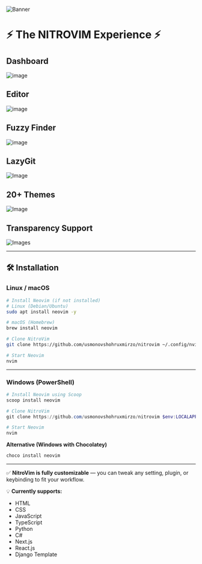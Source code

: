 ![Banner](https://github.com/user-attachments/assets/22d98287-50b1-440e-aadb-de21cc84f5fe)

# ⚡ The NITROVIM Experience ⚡

## Dashboard

![image](https://github.com/user-attachments/assets/a6e0dcf7-fbf1-4496-aa72-603f6c7e6b98)

## Editor

![image](https://github.com/user-attachments/assets/f4c4ed07-f7fc-48c5-9911-0700bf031d35)

## Fuzzy Finder

![image](https://github.com/user-attachments/assets/312223ad-0db6-4c60-9d2a-67fc644058a1)

## LazyGit

![Image](https://github.com/user-attachments/assets/dafd0803-2a79-4b18-b4c3-ccfa646cf3d4)

## 20+ Themes
![Image](https://github.com/user-attachments/assets/9f20dc47-d0e9-4c62-ae69-0668fc43010b)

## Transparency Support
![Images](https://github.com/user-attachments/assets/150523c7-4978-435e-baee-97b034da0b1d)

---

## 🛠️ Installation

### **Linux / macOS**

```bash
# Install Neovim (if not installed)
# Linux (Debian/Ubuntu)
sudo apt install neovim -y  

# macOS (Homebrew)
brew install neovim  

# Clone NitroVim
git clone https://github.com/usmonovshohruxmirzo/nitrovim ~/.config/nvim  

# Start Neovim
nvim
```

---

### **Windows (PowerShell)**

```powershell
# Install Neovim using Scoop
scoop install neovim

# Clone NitroVim
git clone https://github.com/usmonovshohruxmirzo/nitrovim $env:LOCALAPPDATA\nvim

# Start Neovim
nvim
```

**Alternative (Windows with Chocolatey)**

```powershell
choco install neovim
```

---

✅ **NitroVim is fully customizable** — you can tweak any setting, plugin, or keybinding to fit your workflow.

💡 **Currently supports:** 
- HTML
- CSS 
- JavaScript
- TypeScript
- Python 
- C#
- Next.js 
- React.js
- Django Template
